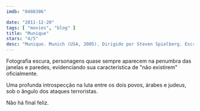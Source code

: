 ```yaml
---
imdb: "0408306"

date: "2011-12-20"
tags: [ "movies", "blog" ]
title: "Munique"
stars: "4/5"
desc: "Munique. Munich (USA, 2005). Dirigido por Steven Spielberg. Escrito por Tony Kushner, Eric Roth, George Jonas. Com Eric Bana, Daniel Craig, Ciarán Hinds, Mathieu Kassovitz, Hanns Zischler, Ayelet Zurer, Geoffrey Rush, Gila Almagor, Michael Lonsdale."
---
```

Fotografia escura, personagens quase sempre aparecem na penumbra das janelas e paredes, evidenciando sua característica de "não existirem" oficialmente.

Uma profunda introspecção na luta entre os dois povos, árabes e judeus, sob o ângulo dos ataques terroristas.

Não há final feliz.


